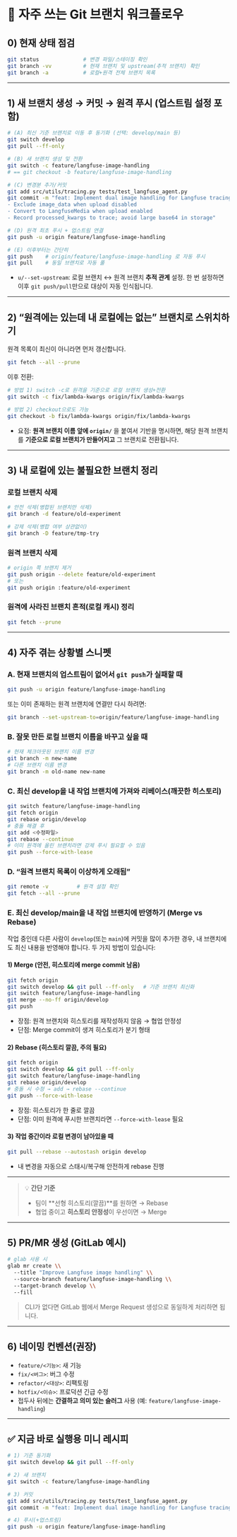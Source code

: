 # 🔧 자주 쓰는 Git 브랜치 워크플로우

## 0) 현재 상태 점검

```bash
git status              # 변경 파일/스테이징 확인
git branch -vv          # 현재 브랜치 및 upstream(추적 브랜치) 확인
git branch -a           # 로컬+원격 전체 브랜치 목록

```

---

## 1) 새 브랜치 생성 → 커밋 → 원격 푸시 (업스트림 설정 포함)

```bash
# (A) 최신 기준 브랜치로 이동 후 동기화 (선택: develop/main 등)
git switch develop
git pull --ff-only

# (B) 새 브랜치 생성 및 전환
git switch -c feature/langfuse-image-handling
# == git checkout -b feature/langfuse-image-handling

# (C) 변경분 추가/커밋
git add src/utils/tracing.py tests/test_langfuse_agent.py
git commit -m "feat: Implement dual image handling for Langfuse tracing
- Exclude image_data when upload disabled
- Convert to LangfuseMedia when upload enabled
- Record processed_kwargs to trace; avoid large base64 in storage"

# (D) 원격 최초 푸시 + 업스트림 연결
git push -u origin feature/langfuse-image-handling

# (E) 이후부터는 간단히
git push    # origin/feature/langfuse-image-handling 로 자동 푸시
git pull    # 동일 브랜치로 자동 풀

```

- `u/--set-upstream`: 로컬 브랜치 ↔ 원격 브랜치 **추적 관계** 설정.
한 번 설정하면 이후 `git push/pull`만으로 대상이 자동 인식됩니다.

---

## 2) “원격에는 있는데 내 로컬에는 없는” 브랜치로 스위치하기

원격 목록이 최신이 아니라면 먼저 갱신합니다.

```bash
git fetch --all --prune

```

이후 전환:

```bash
# 방법 1) switch -c로 원격을 기준으로 로컬 브랜치 생성+전환
git switch -c fix/lambda-kwargs origin/fix/lambda-kwargs

# 방법 2) checkout으로도 가능
git checkout -b fix/lambda-kwargs origin/fix/lambda-kwargs

```

- 요점: **원격 브랜치 이름 앞에 `origin/`** 을 붙여서 기반을 명시하면,
해당 원격 브랜치를 **기준으로 로컬 브랜치가 만들어지고** 그 브랜치로 전환됩니다.

---

## 3) 내 로컬에 있는 **불필요한 브랜치 정리**

### 로컬 브랜치 삭제

```bash
# 안전 삭제(병합된 브랜치만 삭제)
git branch -d feature/old-experiment

# 강제 삭제(병합 여부 상관없이)
git branch -D feature/tmp-try

```

### 원격 브랜치 삭제

```bash
# origin 쪽 브랜치 제거
git push origin --delete feature/old-experiment
# 또는
git push origin :feature/old-experiment

```

### 원격에 사라진 브랜치 흔적(로컬 캐시) 정리

```bash
git fetch --prune

```

---

## 4) 자주 겪는 상황별 스니펫

### A. 현재 브랜치의 업스트림이 없어서 `git push`가 실패할 때

```bash
git push -u origin feature/langfuse-image-handling

```

또는 이미 존재하는 원격 브랜치에 연결만 다시 하려면:

```bash
git branch --set-upstream-to=origin/feature/langfuse-image-handling

```

### B. 잘못 만든 로컬 브랜치 이름을 바꾸고 싶을 때

```bash
# 현재 체크아웃된 브랜치 이름 변경
git branch -m new-name
# 다른 브랜치 이름 변경
git branch -m old-name new-name

```

### C. 최신 develop을 내 작업 브랜치에 가져와 리베이스(깨끗한 히스토리)

```bash
git switch feature/langfuse-image-handling
git fetch origin
git rebase origin/develop
# 충돌 해결 후
git add <수정파일>
git rebase --continue
# 이미 원격에 올린 브랜치라면 강제 푸시 필요할 수 있음
git push --force-with-lease

```

### D. “원격 브랜치 목록이 이상하게 오래됨”

```bash
git remote -v         # 원격 설정 확인
git fetch --all --prune

```

### E. 최신 develop/main을 내 작업 브랜치에 반영하기 (Merge vs Rebase)

작업 중인데 다른 사람이 `develop`(또는 `main`)에 커밋을 많이 추가한 경우, 내 브랜치에도 최신 내용을 반영해야 합니다. 두 가지 방법이 있습니다:

#### 1) Merge (안전, 히스토리에 merge commit 남음)

```bash
git fetch origin
git switch develop && git pull --ff-only   # 기준 브랜치 최신화
git switch feature/langfuse-image-handling
git merge --no-ff origin/develop
git push
```

* 장점: 원격 브랜치와 히스토리를 재작성하지 않음 → 협업 안정성
* 단점: Merge commit이 생겨 히스토리가 분기 형태

#### 2) Rebase (히스토리 깔끔, 주의 필요)

```bash
git fetch origin
git switch develop && git pull --ff-only
git switch feature/langfuse-image-handling
git rebase origin/develop
# 충돌 시 수정 → add → rebase --continue
git push --force-with-lease
```

* 장점: 히스토리가 한 줄로 깔끔
* 단점: 이미 원격에 푸시한 브랜치라면 `--force-with-lease` 필요

#### 3) 작업 중간이라 로컬 변경이 남아있을 때

```bash
git pull --rebase --autostash origin develop
```

* 내 변경을 자동으로 스태시/복구해 안전하게 rebase 진행

---

> 💡 **간단 기준**
> * 팀이 **선형 히스토리(깔끔)**를 원하면 → Rebase
> * 협업 중이고 **히스토리 안정성**이 우선이면 → Merge


---

## 5) PR/MR 생성 (GitLab 예시)

```bash
# glab 사용 시
glab mr create \\
  --title "Improve Langfuse image handling" \\
  --source-branch feature/langfuse-image-handling \\
  --target-branch develop \\
  --fill

```

> CLI가 없다면 GitLab 웹에서 Merge Request 생성으로 동일하게 처리하면 됩니다.
> 

---

## 6) 네이밍 컨벤션(권장)

- `feature/<기능>`: 새 기능
- `fix/<버그>`: 버그 수정
- `refactor/<대상>`: 리팩토링
- `hotfix/<이슈>`: 프로덕션 긴급 수정
- 접두사 뒤에는 **간결하고 의미 있는 슬러그** 사용 (예: `feature/langfuse-image-handling`)

---

## ✅ 지금 바로 실행용 미니 레시피

```bash
# 1) 기준 동기화
git switch develop && git pull --ff-only

# 2) 새 브랜치
git switch -c feature/langfuse-image-handling

# 3) 커밋
git add src/utils/tracing.py tests/test_langfuse_agent.py
git commit -m "feat: Implement dual image handling for Langfuse tracing"

# 4) 푸시(+업스트림)
git push -u origin feature/langfuse-image-handling

```
